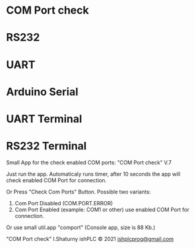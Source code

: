 # COM Port check
# RS232
# UART
# Arduino Serial
# UART Terminal
# RS232 Terminal

Small App for the check enabled COM ports: "COM Port check" V.7

Just run the app. Automaticaly runs timer, after 10 seconds the app will check enabled COM Port for connection.

Or Press "Check Com Ports" Button. 
Possible two variants:
1. Com Port Disabled (COM.PORT.ERROR)
2. Com Port Enabled (example: COM1 or other)
use enabled COM Port for connection.

 Or use small util.app "comport"
(Console app, size is 88 Kb.) 

 "COM Port check"
I.Shaturny ishPLC © 2021 
ishplcprog@gmail.com
